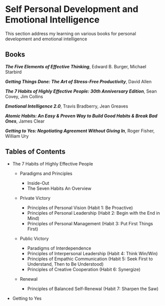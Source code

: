 # Self Personal Development and Emotional Intelligence

This section address my learning on various books for personal development and emotional intelligence

## Books

***The Five Elements of Effective Thinking***, Edward B. Burger, Michael Starbird

***Getting Things Done: The Art of Stress-Free Productivity***, David Allen

***The 7 Habits of Highly Effective People: 30th Anniversary Edition***, Sean Covey, Jim Collins

***Emotional Intelligence 2.0***, Travis Bradberry, Jean Greaves

***Atomic Habits: An Easy & Proven Way to Build Good Habits & Break Bad Ones***, James Clear

***Getting to Yes: Negotiating Agreement Without Giving In***, Roger Fisher, William Ury


## Tables of Contents

- The 7 Habits of Highly Effective People

    - Paradigms and Principles

        - Inside-Out
        - The Seven Habits An Overview

    - Private Victory

        - Principles of Personal Vision
              (Habit 1: Be Proactive)
        - Principles of Personal Leadership
              (Habit 2: Begin with the End in Mind)
        - Principles of Personal Management
              (Habit 3: Put First Things First)


    - Public Victory
        - Paradigms of Interdependence
        - Principles of Interpersonal Leadership
              (Habit 4: Think Win/Win)
        - Principles of Empathic Communication
              (Habit 5: Seek First to Understand, Then to Be Understood)
        - Principles of Creative Cooperation
              (Habit 6: Synergize)

    - Renewal
        - Principles of Balanced Self-Renewal
              (Habit 7: Sharpen the Saw)



- Getting to Yes
